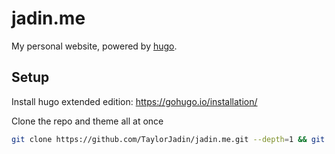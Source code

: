 # jadin.me
My personal website, powered by [hugo](http://gohugo.io/).

## Setup
Install hugo extended edition:
https://gohugo.io/installation/

Clone the repo and theme all at once
```bash
git clone https://github.com/TaylorJadin/jadin.me.git --depth=1 && git clone https://github.com/adityatelange/hugo-PaperMod jadin.me/themes/PaperMod --depth=1
```
